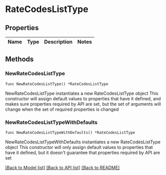 # RateCodesListType

## Properties

Name | Type | Description | Notes
------------ | ------------- | ------------- | -------------

## Methods

### NewRateCodesListType

`func NewRateCodesListType() *RateCodesListType`

NewRateCodesListType instantiates a new RateCodesListType object
This constructor will assign default values to properties that have it defined,
and makes sure properties required by API are set, but the set of arguments
will change when the set of required properties is changed

### NewRateCodesListTypeWithDefaults

`func NewRateCodesListTypeWithDefaults() *RateCodesListType`

NewRateCodesListTypeWithDefaults instantiates a new RateCodesListType object
This constructor will only assign default values to properties that have it defined,
but it doesn't guarantee that properties required by API are set


[[Back to Model list]](../README.md#documentation-for-models) [[Back to API list]](../README.md#documentation-for-api-endpoints) [[Back to README]](../README.md)


